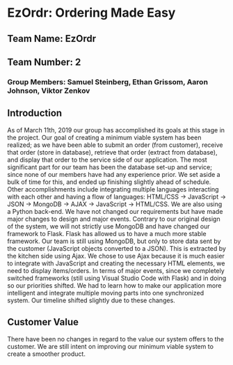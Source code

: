 # EzOrdr: Ordering Made Easy
## Team Name: EzOrdr
## Team Number: 2
### Group Members: Samuel Steinberg, Ethan Grissom, Aaron Johnson, Viktor Zenkov

## Introduction
As of March 11th, 2019 our group has accomplished its goals at this stage in the project. Our goal of creating a minimum viable system has been realized; as we have been able to submit an order (from customer), receive that order (store in database), retrieve that order (extract from database), and display that order to the service side of our application. The most significant part for our team has been the database set-up and service; since none of our members have had any experience prior. We set aside a bulk of time for this, and ended up finishing slightly ahead of schedule. Other accomplishments include integrating multiple languages interacting with each other and having a flow of languages: HTML/CSS -> JavaScript -> JSON -> MongoDB -> AJAX -> JavaScript -> HTML/CSS. We are also using a Python back-end. We have not changed our requirements but have made major changes to design and major events. Contrary to our original design of the system, we will not strictly use MongoDB and have changed our framework to Flask. Flask has allowed us to have a much more stable framework. Our team is still using MongoDB, but only to store data sent by the customer (JavaScript objects converted to a JSON). This is extracted by the kitchen side using Ajax. We chose to use Ajax because it is much easier to integrate with JavaScript and creating the necessary HTML elements, we need to display items/orders. In terms of major events, since we completely switched frameworks (still using Visual Studio Code with Flask) and in doing so our priorities shifted. We had to learn how to make our application more intelligent and integrate multiple moving parts into one synchronized system. Our timeline shifted slightly due to these changes.

## Customer Value
There have been no changes in regard to the value our system offers to the customer. We are still intent on improving our minimum viable system to create a smoother product.
